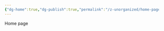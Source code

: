 ```yaml
---
{"dg-home":true,"dg-publish":true,"permalink":"/z-unorganized/home-page/","tags":["gardenEntry"],"dgPassFrontmatter":true}
---
```




Home page
